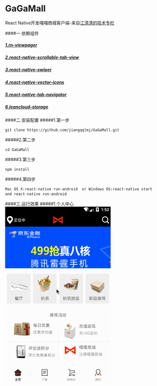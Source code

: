 # GaGaMall
React Native开发嘎嘎商城客户端-来自[江清清的技术专栏](http://www.lcode.org)

####一.依赖组件
##### [1.rn-viewpager](https://github.com/zbtang/React-Native-ViewPager)
##### [2.react-native-scrollable-tab-view](https://github.com/skv-headless/react-native-scrollable-tab-view)
##### [3.react-native-swiper](https://github.com/leecade/react-native-swiper)
##### [4.react-native-vector-icons](https://github.com/oblador/react-native-vector-icons)
##### [5.react-native-tab-navigator](https://github.com/exponentjs/react-native-tab-navigator)
##### [6.leancloud-storage](https://leancloud.cn/docs/)

####二.安装配置
#####1.第一步
```
git clone https://github.com/jiangqqlmj/GaGaMall.git
```
#####2.第二步
```
cd GaGaMall
```
#####3.第三步
```
npm install
```
#####4.第四步
```
Mac OS X:react-native run-android  or Windows OS:react-native start and react-native run-android
```
####三.运行效果
#####1.个人中心
![个人中心](./screenshot/demo_center.gif) 